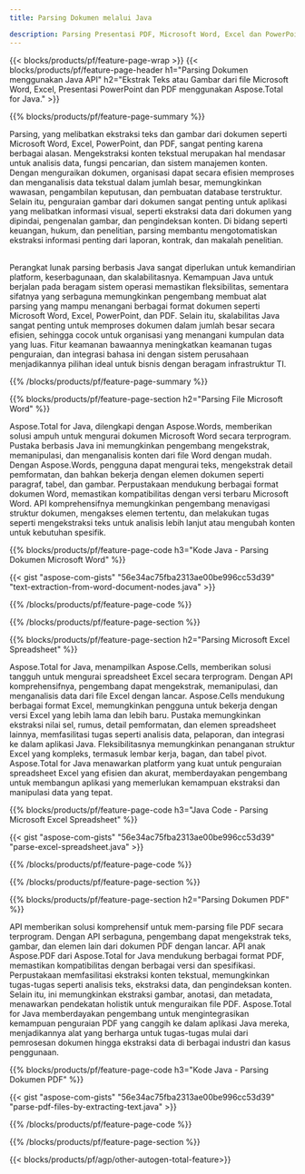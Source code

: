 ```yaml
---
title: Parsing Dokumen melalui Java 

description: Parsing Presentasi PDF, Microsoft Word, Excel dan PowerPoint melalui aplikasi Java Anda. Ekstrak Teks atau Gambar dengan mudah.
---
```


{{< blocks/products/pf/feature-page-wrap >}}
{{< blocks/products/pf/feature-page-header h1="Parsing Dokumen menggunakan Java API" h2="Ekstrak Teks atau Gambar dari file Microsoft Word, Excel, Presentasi PowerPoint dan PDF menggunakan Aspose.Total for Java." >}}

{{% blocks/products/pf/feature-page-summary %}}

Parsing, yang melibatkan ekstraksi teks dan gambar dari dokumen seperti Microsoft Word, Excel, PowerPoint, dan PDF, sangat penting karena berbagai alasan. Mengekstraksi konten tekstual merupakan hal mendasar untuk analisis data, fungsi pencarian, dan sistem manajemen konten. Dengan menguraikan dokumen, organisasi dapat secara efisien memproses dan menganalisis data tekstual dalam jumlah besar, memungkinkan wawasan, pengambilan keputusan, dan pembuatan database terstruktur. Selain itu, penguraian gambar dari dokumen sangat penting untuk aplikasi yang melibatkan informasi visual, seperti ekstraksi data dari dokumen yang dipindai, pengenalan gambar, dan pengindeksan konten. Di bidang seperti keuangan, hukum, dan penelitian, parsing membantu mengotomatiskan ekstraksi informasi penting dari laporan, kontrak, dan makalah penelitian.  <br /><br />

Perangkat lunak parsing berbasis Java sangat diperlukan untuk kemandirian platform, keserbagunaan, dan skalabilitasnya. Kemampuan Java untuk berjalan pada beragam sistem operasi memastikan fleksibilitas, sementara sifatnya yang serbaguna memungkinkan pengembang membuat alat parsing yang mampu menangani berbagai format dokumen seperti Microsoft Word, Excel, PowerPoint, dan PDF. Selain itu, skalabilitas Java sangat penting untuk memproses dokumen dalam jumlah besar secara efisien, sehingga cocok untuk organisasi yang menangani kumpulan data yang luas. Fitur keamanan bawaannya meningkatkan keamanan tugas penguraian, dan integrasi bahasa ini dengan sistem perusahaan menjadikannya pilihan ideal untuk bisnis dengan beragam infrastruktur TI.

{{% /blocks/products/pf/feature-page-summary  %}}

{{% blocks/products/pf/feature-page-section  h2="Parsing File Microsoft Word" %}}

Aspose.Total for Java, dilengkapi dengan Aspose.Words, memberikan solusi ampuh untuk mengurai dokumen Microsoft Word secara terprogram. Pustaka berbasis Java ini memungkinkan pengembang mengekstrak, memanipulasi, dan menganalisis konten dari file Word dengan mudah. Dengan Aspose.Words, pengguna dapat mengurai teks, mengekstrak detail pemformatan, dan bahkan bekerja dengan elemen dokumen seperti paragraf, tabel, dan gambar. Perpustakaan mendukung berbagai format dokumen Word, memastikan kompatibilitas dengan versi terbaru Microsoft Word. API komprehensifnya memungkinkan pengembang menavigasi struktur dokumen, mengakses elemen tertentu, dan melakukan tugas seperti mengekstraksi teks untuk analisis lebih lanjut atau mengubah konten untuk kebutuhan spesifik.

{{% blocks/products/pf/feature-page-code h3="Kode Java - Parsing Dokumen Microsoft Word" %}}

{{< gist "aspose-com-gists" "56e34ac75fba2313ae00be996cc53d39" "text-extraction-from-word-document-nodes.java" >}}

{{% /blocks/products/pf/feature-page-code  %}}

{{% /blocks/products/pf/feature-page-section %}}

{{% blocks/products/pf/feature-page-section  h2="Parsing Microsoft Excel Spreadsheet" %}}

Aspose.Total for Java, menampilkan Aspose.Cells, memberikan solusi tangguh untuk mengurai spreadsheet Excel secara terprogram. Dengan API komprehensifnya, pengembang dapat mengekstrak, memanipulasi, dan menganalisis data dari file Excel dengan lancar. Aspose.Cells mendukung berbagai format Excel, memungkinkan pengguna untuk bekerja dengan versi Excel yang lebih lama dan lebih baru. Pustaka memungkinkan ekstraksi nilai sel, rumus, detail pemformatan, dan elemen spreadsheet lainnya, memfasilitasi tugas seperti analisis data, pelaporan, dan integrasi ke dalam aplikasi Java. Fleksibilitasnya memungkinkan penanganan struktur Excel yang kompleks, termasuk lembar kerja, bagan, dan tabel pivot. Aspose.Total for Java menawarkan platform yang kuat untuk penguraian spreadsheet Excel yang efisien dan akurat, memberdayakan pengembang untuk membangun aplikasi yang memerlukan kemampuan ekstraksi dan manipulasi data yang tepat.

{{% blocks/products/pf/feature-page-code h3="Java Code - Parsing Microsoft Excel Spreadsheet" %}}

{{< gist "aspose-com-gists" "56e34ac75fba2313ae00be996cc53d39" "parse-excel-spreadsheet.java" >}}

{{% /blocks/products/pf/feature-page-code  %}}

{{% /blocks/products/pf/feature-page-section %}}

{{% blocks/products/pf/feature-page-section  h2="Parsing Dokumen PDF" %}}

API memberikan solusi komprehensif untuk mem-parsing file PDF secara terprogram. Dengan API serbaguna, pengembang dapat mengekstrak teks, gambar, dan elemen lain dari dokumen PDF dengan lancar. API anak Aspose.PDF dari Aspose.Total for Java mendukung berbagai format PDF, memastikan kompatibilitas dengan berbagai versi dan spesifikasi. Perpustakaan memfasilitasi ekstraksi konten tekstual, memungkinkan tugas-tugas seperti analisis teks, ekstraksi data, dan pengindeksan konten. Selain itu, ini memungkinkan ekstraksi gambar, anotasi, dan metadata, menawarkan pendekatan holistik untuk menguraikan file PDF. Aspose.Total for Java memberdayakan pengembang untuk mengintegrasikan kemampuan penguraian PDF yang canggih ke dalam aplikasi Java mereka, menjadikannya alat yang berharga untuk tugas-tugas mulai dari pemrosesan dokumen hingga ekstraksi data di berbagai industri dan kasus penggunaan.

{{% blocks/products/pf/feature-page-code h3="Kode Java - Parsing Dokumen PDF" %}}

{{< gist "aspose-com-gists" "56e34ac75fba2313ae00be996cc53d39" "parse-pdf-files-by-extracting-text.java" >}}

{{% /blocks/products/pf/feature-page-code  %}}

{{% /blocks/products/pf/feature-page-section %}}

{{< blocks/products/pf/agp/other-autogen-total-feature>}}